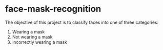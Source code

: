 # face-mask-recognition

The objective of this project is to classify faces into one of three categories:
1. Wearing a mask
2. Not wearing a mask
3. Incorrectly wearing a mask
